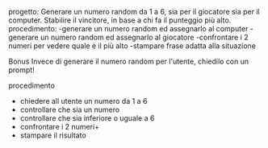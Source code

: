  progetto: Generare un numero random da 1 a 6, sia per il giocatore sia per il computer.
 Stabilire il vincitore, in base a chi fa il punteggio più alto.
procedimento:
-generare un numero random ed assegnarlo al computer
-generare un numero random ed assegnarlo al giocatore
-confrontare i 2 numeri per vedere quale è il più alto
-stampare frase adatta alla situazione

 Bonus
 Invece di generare il numero random per l'utente, chiedilo con un prompt!


 procedimento
 - chiedere all utente un numero da 1 a 6
 - controllare che sia un numero
 - controllare che sia inferiore o uguale a 6
 - confrontare i 2 numeri+
 - stampare il risultato